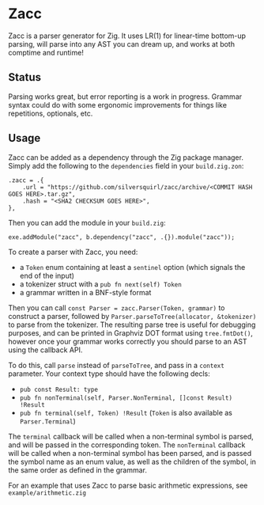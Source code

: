 # Zacc

Zacc is a parser generator for Zig. It uses LR(1) for linear-time bottom-up parsing, will parse into any AST you can dream up, and works at both comptime and runtime!

## Status

Parsing works great, but error reporting is a work in progress.
Grammar syntax could do with some ergonomic improvements for things like repetitions, optionals, etc.

## Usage

Zacc can be added as a dependency through the Zig package manager.
Simply add the following to the `dependencies` field in your `build.zig.zon`:

```zig
.zacc = .{
    .url = "https://github.com/silversquirl/zacc/archive/<COMMIT HASH GOES HERE>.tar.gz",
    .hash = "<SHA2 CHECKSUM GOES HERE>",
},
```

Then you can add the module in your `build.zig`:

```zig
exe.addModule("zacc", b.dependency("zacc", .{}).module("zacc"));
```

To create a parser with Zacc, you need:

- a `Token` enum containing at least a `sentinel` option (which signals the end of the input)
- a tokenizer struct with a `pub fn next(self) Token`
- a grammar written in a BNF-style format

Then you can call `const Parser = zacc.Parser(Token, grammar)` to construct a parser, followed by `Parser.parseToTree(allocator, &tokenizer)` to parse from the tokenizer.
The resulting parse tree is useful for debugging purposes, and can be printed in Graphviz DOT format using `tree.fmtDot()`, however once your grammar works correctly you should parse to an AST using the callback API.

To do this, call `parse` instead of `parseToTree`, and pass in a `context` parameter.
Your context type should have the following decls:

- `pub const Result: type`
- `pub fn nonTerminal(self, Parser.NonTerminal, []const Result) !Result`
- `pub fn terminal(self, Token) !Result` (`Token` is also available as `Parser.Terminal`)

The `terminal` callback will be called when a non-terminal symbol is parsed, and will be passed in the corresponding token.
The `nonTerminal` callback will be called when a non-terminal symbol has been parsed, and is passed the symbol name as an enum value, as well as the children of the symbol, in the same order as defined in the grammar.

For an example that uses Zacc to parse basic arithmetic expressions, see `example/arithmetic.zig`
